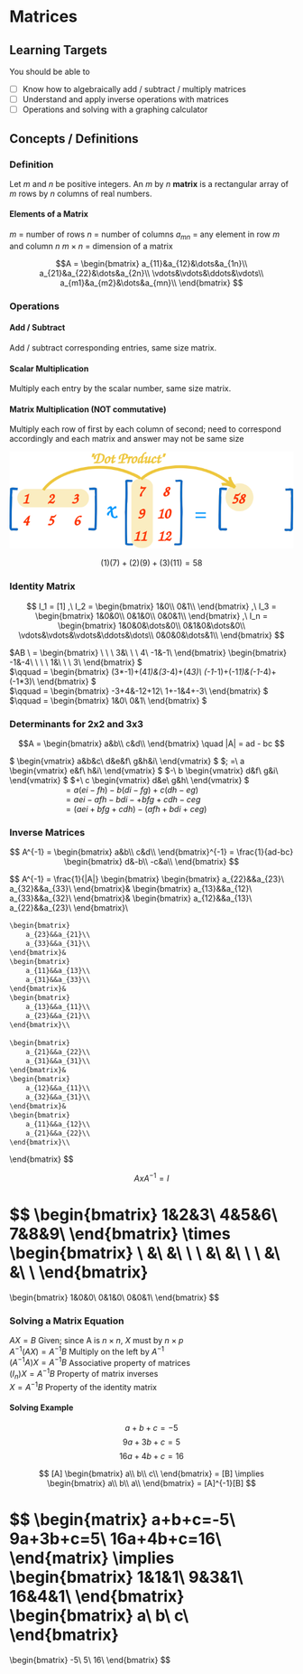 # Matrices

## Learning Targets

You should be able to
- [ ] Know how to algebraically add / subtract / multiply matrices
- [ ] Understand and apply inverse operations with matrices
- [ ] Operations and solving with a graphing calculator

## Concepts / Definitions

### Definition

Let $m$ and $n$ be positive integers. An $m$ by $n$ **matrix** is a rectangular array of $m$ rows by $n$ columns of real numbers.

#### Elements of a Matrix

$m$ = number of rows
$n$ = number of columns
$a_{mn}$ = any element in row $m$ and column $n$
$m \times n$ = dimension of a matrix

$$A = \begin{bmatrix}
    a_{11}&a_{12}&\dots&a_{1n}\\
    a_{21}&a_{22}&\dots&a_{2n}\\
    \vdots&\vdots&\ddots&\vdots\\
    a_{m1}&a_{m2}&\dots&a_{mn}\\
    \end{bmatrix}
$$

### Operations

#### Add / Subtract

Add / subtract corresponding entries, same size matrix.

#### Scalar Multiplication

Multiply each entry by the scalar number, same size matrix.

#### Matrix Multiplication (NOT commutative)

Multiply each row of first by each column of second; need to correspond accordingly and each matrix and answer may not be same size

![Dot Product](assets/matrices_1.svg)

$$(1)(7) + (2)(9) + (3)(11) = 58$$

### Identity Matrix

$$
I_1 = [1] ,\ I_2 =
\begin{bmatrix}
    1&0\\
    0&1\\
\end{bmatrix}
,\ I_3 =
\begin{bmatrix}
    1&0&0\\
    0&1&0\\
    0&0&1\\
\end{bmatrix}
,\ I_n =
\begin{bmatrix}
    1&0&0&\dots&0\\
    0&1&0&\dots&0\\
    \vdots&\vdots&\vdots&\ddots&\dots\\
    0&0&0&\dots&1\\
\end{bmatrix}
$$

$AB \ =
    \begin{bmatrix}
        \ \ \ 3&\ \ \ 4\\
        -1&-1\\
    \end{bmatrix}
    \begin{bmatrix}
        -1&-4\\
        \ \ \ 1&\ \ \ 3\\
    \end{bmatrix}
$\
$\qquad =
    \begin{bmatrix}
        (3*-1)+(4*1)&(3*-4)+(4*3)\\
        (-1*-1)+(-1*1)&(-1*-4)+(-1*3)\\
    \end{bmatrix}
$\
$\qquad =
    \begin{bmatrix}
        -3+4&-12+12\\
        1+-1&4+-3\\
    \end{bmatrix}
$\
$\qquad =
    \begin{bmatrix}
        1&0\\
        0&1\\
    \end{bmatrix}
$

### Determinants for 2x2 and 3x3

$$A =
\begin{bmatrix}
    a&b\\
    c&d\\
\end{bmatrix}
\quad |A| = ad - bc
$$

$
    \begin{vmatrix}
        a&b&c\\
        d&e&f\\
        g&h&i\\
    \end{vmatrix}
$
$\; =\ a
    \begin{vmatrix}
        e&f\\
        h&i\\
    \end{vmatrix}
$
$-\ b
    \begin{vmatrix}
        d&f\\
        g&i\\
    \end{vmatrix}
$
$+\ c
    \begin{vmatrix}
        d&e\\
        g&h\\
    \end{vmatrix}
$\
$\qquad \qquad \qquad = a(ei-fh) - b(di-fg) + c(dh-eg)$\
$\qquad \qquad \qquad = aei - afh - bdi - + bfg + cdh - ceg$\
$\qquad \qquad \qquad = (aei + bfg + cdh) - (afh + bdi + ceg)$

### Inverse Matrices

$$
A^{-1} =
\begin{bmatrix}
    a&b\\
    c&d\\
\end{bmatrix}^{-1}
= \frac{1}{ad-bc}
\begin{bmatrix}
    d&-b\\
    -c&a\\
\end{bmatrix}
$$

$$
A^{-1} = \frac{1}{|A|}
\begin{bmatrix}
    \begin{bmatrix}
        a_{22}&&a_{23}\\
        a_{32}&&a_{33}\\
    \end{bmatrix}&
    \begin{bmatrix}
        a_{13}&&a_{12}\\
        a_{33}&&a_{32}\\
    \end{bmatrix}&
    \begin{bmatrix}
        a_{12}&&a_{13}\\
        a_{22}&&a_{23}\\
    \end{bmatrix}\\

    \begin{bmatrix}
        a_{23}&&a_{21}\\
        a_{33}&&a_{31}\\
    \end{bmatrix}&
    \begin{bmatrix}
        a_{11}&&a_{13}\\
        a_{31}&&a_{33}\\
    \end{bmatrix}&
    \begin{bmatrix}
        a_{13}&&a_{11}\\
        a_{23}&&a_{21}\\
    \end{bmatrix}\\

    \begin{bmatrix}
        a_{21}&&a_{22}\\
        a_{31}&&a_{31}\\
    \end{bmatrix}&
    \begin{bmatrix}
        a_{12}&&a_{11}\\
        a_{32}&&a_{31}\\
    \end{bmatrix}&
    \begin{bmatrix}
        a_{11}&&a_{12}\\
        a_{21}&&a_{22}\\
    \end{bmatrix}\\
\end{bmatrix}
$$

$$A x A^{-1} = I$$

$$
\begin{bmatrix}
    1&2&3\\
    4&5&6\\
    7&8&9\\
\end{bmatrix}
\times
\begin{bmatrix}
    \ &\ &\ \\
    \ &\ &\ \\
    \ &\ &\ \\
\end{bmatrix}
=
\begin{bmatrix}
    1&0&0\\
    0&1&0\\
    0&0&1\\
\end{bmatrix}
$$

### Solving a Matrix Equation

$AX = B$ Given; since A is $n \times n$, $X$ must by $n \times p$\
$A^{-1}(AX) = A^{-1}B$ Multiply on the left by $A^{-1}$\
$(A^{-1}A)X = A^{-1}B$ Associative property of matrices\
$(I_n)X = A^{-1}B$ Property of matrix inverses\
$X = A^{-1}B$ Property of the identity matrix

#### Solving Example

$$a + b + c = -5$$
$$9a + 3b + c = 5$$
$$16a + 4b + c = 16$$

$$
[A]
\begin{bmatrix}
    a\\
    b\\
    c\\
\end{bmatrix}
= [B] \implies
\begin{bmatrix}
    a\\
    b\\
    a\\
\end{bmatrix}
= [A]^{-1}[B]
$$

$$
\begin{matrix}
    a+b+c=-5\\
    9a+3b+c=5\\
    16a+4b+c=16\\
\end{matrix}
\implies
\begin{bmatrix}
    1&1&1\\
    9&3&1\\
    16&4&1\\
\end{bmatrix}
\begin{bmatrix}
    a\\
    b\\
    c\\
\end{bmatrix}
=
\begin{bmatrix}
    -5\\
    5\\
    16\\
\end{bmatrix}
$$
